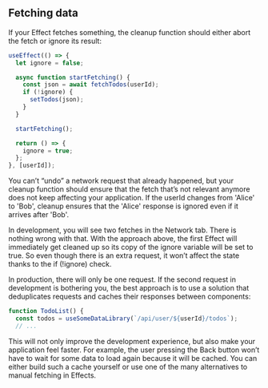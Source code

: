 ## Fetching data

If your Effect fetches something, the cleanup function should either abort the fetch or ignore its result:

```js
useEffect(() => {
  let ignore = false;

  async function startFetching() {
    const json = await fetchTodos(userId);
    if (!ignore) {
      setTodos(json);
    }
  }

  startFetching();

  return () => {
    ignore = true;
  };
}, [userId]);
```
You can’t “undo” a network request that already happened, but your cleanup function should ensure that the fetch that’s not relevant anymore does not keep affecting your application. If the userId changes from 'Alice' to 'Bob', cleanup ensures that the 'Alice' response is ignored even if it arrives after 'Bob'.

In development, you will see two fetches in the Network tab. There is nothing wrong with that. With the approach above, the first Effect will immediately get cleaned up so its copy of the ignore variable will be set to true. So even though there is an extra request, it won’t affect the state thanks to the if (!ignore) check.

In production, there will only be one request. If the second request in development is bothering you, the best approach is to use a solution that deduplicates requests and caches their responses between components:

```js
function TodoList() {
  const todos = useSomeDataLibrary(`/api/user/${userId}/todos`);
  // ...
  ```

  This will not only improve the development experience, but also make your application feel faster. For example, the user pressing the Back button won’t have to wait for some data to load again because it will be cached. You can either build such a cache yourself or use one of the many alternatives to manual fetching in Effects.
